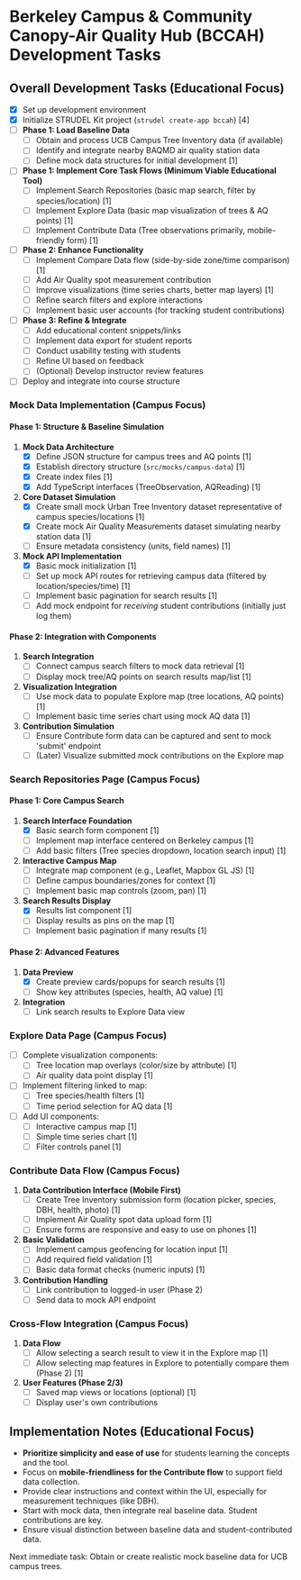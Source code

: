 # Berkeley Campus & Community Canopy-Air Quality Hub (BCCAH) Development Tasks

## Overall Development Tasks (Educational Focus)

-   [x] Set up development environment
-   [x] Initialize STRUDEL Kit project (`strudel create-app bccah`) [4]
-   [ ] **Phase 1: Load Baseline Data**
    -   [ ] Obtain and process UCB Campus Tree Inventory data (if available)
    -   [ ] Identify and integrate nearby BAQMD air quality station data
    -   [ ] Define mock data structures for initial development [1]
-   [ ] **Phase 1: Implement Core Task Flows (Minimum Viable Educational Tool)**
    -   [ ] Implement Search Repositories (basic map search, filter by species/location) [1]
    -   [ ] Implement Explore Data (basic map visualization of trees & AQ points) [1]
    -   [ ] Implement Contribute Data (Tree observations primarily, mobile-friendly form) [1]
-   [ ] **Phase 2: Enhance Functionality**
    -   [ ] Implement Compare Data flow (side-by-side zone/time comparison) [1]
    -   [ ] Add Air Quality spot measurement contribution
    -   [ ] Improve visualizations (time series charts, better map layers) [1]
    -   [ ] Refine search filters and explore interactions
    -   [ ] Implement basic user accounts (for tracking student contributions)
-   [ ] **Phase 3: Refine & Integrate**
    -   [ ] Add educational content snippets/links
    -   [ ] Implement data export for student reports
    -   [ ] Conduct usability testing with students
    -   [ ] Refine UI based on feedback
    -   [ ] (Optional) Develop instructor review features
-   [ ] Deploy and integrate into course structure

### Mock Data Implementation (Campus Focus)

#### Phase 1: Structure & Baseline Simulation

1.  **Mock Data Architecture**
    *   [x] Define JSON structure for campus trees and AQ points [1]
    *   [x] Establish directory structure (`src/mocks/campus-data`) [1]
    *   [x] Create index files [1]
    *   [x] Add TypeScript interfaces (TreeObservation, AQReading) [1]
2.  **Core Dataset Simulation**
    *   [x] Create small mock Urban Tree Inventory dataset representative of campus species/locations [1]
    *   [x] Create mock Air Quality Measurements dataset simulating nearby station data [1]
    *   [ ] Ensure metadata consistency (units, field names) [1]
3.  **Mock API Implementation**
    *   [x] Basic mock initialization [1]
    *   [ ] Set up mock API routes for retrieving campus data (filtered by location/species/time) [1]
    *   [ ] Implement basic pagination for search results [1]
    *   [ ] Add mock endpoint for *receiving* student contributions (initially just log them)

#### Phase 2: Integration with Components

1.  **Search Integration**
    *   [ ] Connect campus search filters to mock data retrieval [1]
    *   [ ] Display mock tree/AQ points on search results map/list [1]
2.  **Visualization Integration**
    *   [ ] Use mock data to populate Explore map (tree locations, AQ points) [1]
    *   [ ] Implement basic time series chart using mock AQ data [1]
3.  **Contribution Simulation**
    *   [ ] Ensure Contribute form data can be captured and sent to mock 'submit' endpoint
    *   [ ] (Later) Visualize submitted mock contributions on the Explore map

### Search Repositories Page (Campus Focus)

#### Phase 1: Core Campus Search

1.  **Search Interface Foundation**
    *   [x] Basic search form component [1]
    *   [ ] Implement map interface centered on Berkeley campus [1]
    *   [ ] Add basic filters (Tree species dropdown, location search input) [1]
2.  **Interactive Campus Map**
    *   [ ] Integrate map component (e.g., Leaflet, Mapbox GL JS) [1]
    *   [ ] Define campus boundaries/zones for context [1]
    *   [ ] Implement basic map controls (zoom, pan) [1]
3.  **Search Results Display**
    *   [x] Results list component [1]
    *   [ ] Display results as pins on the map [1]
    *   [ ] Implement basic pagination if many results [1]

#### Phase 2: Advanced Features

1.  **Data Preview**
    *   [x] Create preview cards/popups for search results [1]
    *   [ ] Show key attributes (species, health, AQ value) [1]
2.  **Integration**
    *   [ ] Link search results to Explore Data view

### Explore Data Page (Campus Focus)

-   [ ] Complete visualization components:
    *   [ ] Tree location map overlays (color/size by attribute) [1]
    *   [ ] Air quality data point display [1]
-   [ ] Implement filtering linked to map:
    *   [ ] Tree species/health filters [1]
    *   [ ] Time period selection for AQ data [1]
-   [ ] Add UI components:
    *   [ ] Interactive campus map [1]
    *   [ ] Simple time series chart [1]
    *   [ ] Filter controls panel [1]

### Contribute Data Flow (Campus Focus)

1.  **Data Contribution Interface (Mobile First)**
    *   [ ] Create Tree Inventory submission form (location picker, species, DBH, health, photo) [1]
    *   [ ] Implement Air Quality spot data upload form [1]
    *   [ ] Ensure forms are responsive and easy to use on phones [1]
2.  **Basic Validation**
    *   [ ] Implement campus geofencing for location input [1]
    *   [ ] Add required field validation [1]
    *   [ ] Basic data format checks (numeric inputs) [1]
3.  **Contribution Handling**
    *   [ ] Link contribution to logged-in user (Phase 2)
    *   [ ] Send data to mock API endpoint

### Cross-Flow Integration (Campus Focus)

1.  **Data Flow**
    *   [ ] Allow selecting a search result to view it in the Explore map [1]
    *   [ ] Allow selecting map features in Explore to potentially compare them (Phase 2) [1]
2.  **User Features (Phase 2/3)**
    *   [ ] Saved map views or locations (optional) [1]
    *   [ ] Display user's own contributions

## Implementation Notes (Educational Focus)

-   **Prioritize simplicity and ease of use** for students learning the concepts and the tool.
-   Focus on **mobile-friendliness for the Contribute flow** to support field data collection.
-   Provide clear instructions and context within the UI, especially for measurement techniques (like DBH).
-   Start with mock data, then integrate real baseline data. Student contributions are key.
-   Ensure visual distinction between baseline data and student-contributed data.

Next immediate task: Obtain or create realistic mock baseline data for UCB campus trees.
